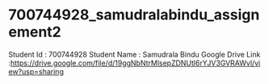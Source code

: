 # 700744928_samudralabindu_assignement2
Student Id : 700744928
Student Name : Samudrala Bindu
Google Drive Link :https://drive.google.com/file/d/19ggNbNtrMlsepZDNUtl6rYJV3GVRAWvl/view?usp=sharing
